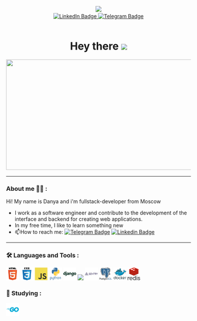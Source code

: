 <div id="header" align="center">
  <img src="https://media.giphy.com/media/YYW0hHizzIOrlhimPG/giphy.gif?cid=ecf05e470mgvoprp43g5w73bg4led6yspozznzmu5bdpsvi1&ep=v1_gifs_related&rid=giphy.gif&ct=g" width=200>
</div>
<div id="badge" align="center">
  <a href="https://www.linkedin.com/in/daniil-gyrman">
    <img src="https://img.shields.io/badge/LinkedIn-blue?style=for-the-badge&logo=linkedin&logoColor=white" alt="LinkedIn Badge"/>
  </a>
  <a href="https://t.me/danuil">
    <img src="https://img.shields.io/badge/Telegram-0099cc?logo=telegram&logoColor=white&style=for-the-badge" alt="Telegram Badge">
  </a>
</div>
<div align="center">
  <img src="https://komarev.com/ghpvc/?username=Fobos07&style=flat-square&color=blue" alt=""/>
</div>
<div align="center">
  <h1>
    Hey there
    <img src="https://media.giphy.com/media/hvRJCLFzcasrR4ia7z/giphy.gif" width="30px"/>
  </h1>
</div>
<div align="center">
  <img src="https://media.giphy.com/media/1Aj491qX7K45qZs6EP/giphy.gif?cid=ecf05e47znf90lhpr793blydkyb5bjxswzpwpt87luhkeu0x&ep=v1_gifs_related&rid=giphy.gif&ct=g" width=600 height=300>
</div>

---

### About me :man_shrugging: :

Hi! My name is Danya and i'm fullstack-developer from Moscow

- I work as a software engineer and contribute to the development of the interface and backend for creating web applications.
- In my free time, I like to learn something new
- :mailbox:How to reach me: [![Telegram Badge](https://img.shields.io/badge/Tg-0099cc?logo=telegram&logoColor=white&style=for-the-badge)](https://t.me/danuil) [![Linkedin Badge](https://img.shields.io/badge/In-blue?style=for-the-badge&logo=linkedin&logoColor=white)](https://www.linkedin.com/in/daniil-gyrman)

---

### :hammer_and_wrench: Languages and Tools :

<div>
  <img src="https://github.com/devicons/devicon/blob/master/icons/html5/html5-original-wordmark.svg" width=35>
  <img src="https://github.com/devicons/devicon/blob/master/icons/css3/css3-original-wordmark.svg" width=35>
  <img src="https://github.com/devicons/devicon/blob/master/icons/javascript/javascript-original.svg" width=35>
  <img src="https://github.com/devicons/devicon/blob/master/icons/python/python-original-wordmark.svg" width=35>
  <img src="https://github.com/devicons/devicon/blob/master/icons/django/django-plain-wordmark.svg" width=35>
  <img src="https://github.com/devicons/devicon/blob/master/icons/celery/celery-original-wordmark.svg" width=35>
  <img src="https://github.com/devicons/devicon/blob/master/icons/sentry/sentry-original-wordmark.svg" width=35>
  <img src="https://github.com/devicons/devicon/blob/master/icons/postgresql/postgresql-original-wordmark.svg" width=35>
  <img src="https://github.com/devicons/devicon/blob/master/icons/docker/docker-original-wordmark.svg" width=35>
  <img src="https://github.com/devicons/devicon/blob/master/icons/redis/redis-original-wordmark.svg" width=35>
</div>

### :book: Studying :
<div>
  <img src="https://github.com/devicons/devicon/blob/master/icons/go/go-original-wordmark.svg" width=35>
</div>
